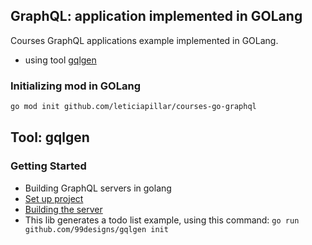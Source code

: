 ## GraphQL: application implemented in GOLang

Courses GraphQL applications example implemented in GOLang.
- using tool [gqlgen](https://github.com/99designs/gqlgen)

### Initializing mod in GOLang
```bash
go mod init github.com/leticiapillar/courses-go-graphql
```

## Tool: gqlgen
### Getting Started
- Building GraphQL servers in golang
- [Set up project](https://gqlgen.com/getting-started/#set-up-project)
- [Building the server](https://gqlgen.com/getting-started/#building-the-server)
- This lib generates a todo list example, using this command: `go run github.com/99designs/gqlgen init`



